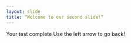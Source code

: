 ```yaml
---
layout: slide
title: “Welcome to our second slide!”
---
```

Your test complete
Use the left arrow to go back!
